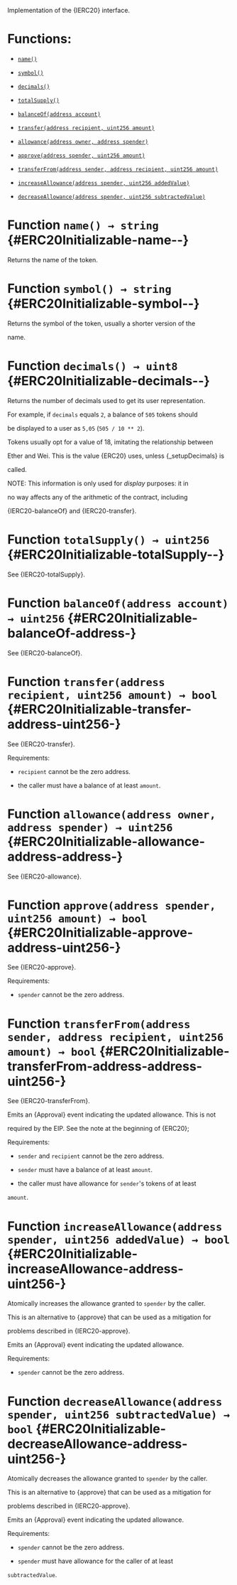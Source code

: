 Implementation of the {IERC20} interface.

# Functions:

- [`name()`](#ERC20Initializable-name--)

- [`symbol()`](#ERC20Initializable-symbol--)

- [`decimals()`](#ERC20Initializable-decimals--)

- [`totalSupply()`](#ERC20Initializable-totalSupply--)

- [`balanceOf(address account)`](#ERC20Initializable-balanceOf-address-)

- [`transfer(address recipient, uint256 amount)`](#ERC20Initializable-transfer-address-uint256-)

- [`allowance(address owner, address spender)`](#ERC20Initializable-allowance-address-address-)

- [`approve(address spender, uint256 amount)`](#ERC20Initializable-approve-address-uint256-)

- [`transferFrom(address sender, address recipient, uint256 amount)`](#ERC20Initializable-transferFrom-address-address-uint256-)

- [`increaseAllowance(address spender, uint256 addedValue)`](#ERC20Initializable-increaseAllowance-address-uint256-)

- [`decreaseAllowance(address spender, uint256 subtractedValue)`](#ERC20Initializable-decreaseAllowance-address-uint256-)

# Function `name() → string` {#ERC20Initializable-name--}

Returns the name of the token.

# Function `symbol() → string` {#ERC20Initializable-symbol--}

Returns the symbol of the token, usually a shorter version of the

name.

# Function `decimals() → uint8` {#ERC20Initializable-decimals--}

Returns the number of decimals used to get its user representation.

For example, if `decimals` equals `2`, a balance of `505` tokens should

be displayed to a user as `5,05` (`505 / 10 ** 2`).

Tokens usually opt for a value of 18, imitating the relationship between

Ether and Wei. This is the value {ERC20} uses, unless {_setupDecimals} is

called.

NOTE: This information is only used for _display_ purposes: it in

no way affects any of the arithmetic of the contract, including

{IERC20-balanceOf} and {IERC20-transfer}.

# Function `totalSupply() → uint256` {#ERC20Initializable-totalSupply--}

See {IERC20-totalSupply}.

# Function `balanceOf(address account) → uint256` {#ERC20Initializable-balanceOf-address-}

See {IERC20-balanceOf}.

# Function `transfer(address recipient, uint256 amount) → bool` {#ERC20Initializable-transfer-address-uint256-}

See {IERC20-transfer}.

Requirements:

- `recipient` cannot be the zero address.

- the caller must have a balance of at least `amount`.

# Function `allowance(address owner, address spender) → uint256` {#ERC20Initializable-allowance-address-address-}

See {IERC20-allowance}.

# Function `approve(address spender, uint256 amount) → bool` {#ERC20Initializable-approve-address-uint256-}

See {IERC20-approve}.

Requirements:

- `spender` cannot be the zero address.

# Function `transferFrom(address sender, address recipient, uint256 amount) → bool` {#ERC20Initializable-transferFrom-address-address-uint256-}

See {IERC20-transferFrom}.

Emits an {Approval} event indicating the updated allowance. This is not

required by the EIP. See the note at the beginning of {ERC20};

Requirements:

- `sender` and `recipient` cannot be the zero address.

- `sender` must have a balance of at least `amount`.

- the caller must have allowance for ``sender``'s tokens of at least

`amount`.

# Function `increaseAllowance(address spender, uint256 addedValue) → bool` {#ERC20Initializable-increaseAllowance-address-uint256-}

Atomically increases the allowance granted to `spender` by the caller.

This is an alternative to {approve} that can be used as a mitigation for

problems described in {IERC20-approve}.

Emits an {Approval} event indicating the updated allowance.

Requirements:

- `spender` cannot be the zero address.

# Function `decreaseAllowance(address spender, uint256 subtractedValue) → bool` {#ERC20Initializable-decreaseAllowance-address-uint256-}

Atomically decreases the allowance granted to `spender` by the caller.

This is an alternative to {approve} that can be used as a mitigation for

problems described in {IERC20-approve}.

Emits an {Approval} event indicating the updated allowance.

Requirements:

- `spender` cannot be the zero address.

- `spender` must have allowance for the caller of at least

`subtractedValue`.
